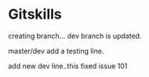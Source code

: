 # Gitskills

creating branch...
dev branch is updated.


master/dev add a testing line.

add new dev line..this fixed issue 101